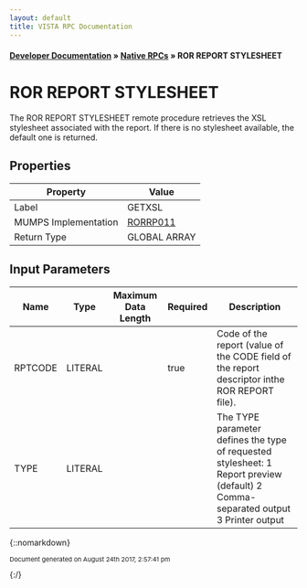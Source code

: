 ```yaml
---
layout: default
title: VISTA RPC Documentation
---
```


#### [Developer Documentation](../index) &#187; [Native RPCs](TableOfContents) &#187; ROR REPORT STYLESHEET<br/>
# ROR REPORT STYLESHEET

The ROR REPORT STYLESHEET remote procedure retrieves the XSL stylesheet associated with the report. If there is no stylesheet available, the default one is returned.

## Properties

Property | Value
--- | ---
Label | GETXSL
MUMPS Implementation | [RORRP011](http://code.osehra.org/dox/Routine_RORRP011_source.html)
Return Type | GLOBAL ARRAY


## Input Parameters

Name | Type | Maximum Data Length | Required | Description
--- | --- | --- | --- | ---
RPTCODE | LITERAL |  | true | Code of the report (value of the CODE field of the report descriptor inthe ROR REPORT file).
TYPE | LITERAL |  |  | The TYPE parameter defines the type of requested stylesheet:   1  Report preview (default)  2  Comma-separated output  3  Printer output



{::nomarkdown} <br/><p style="font-size: 11px">Document generated on August 24th 2017, 2:57:41 pm</p>{:/}